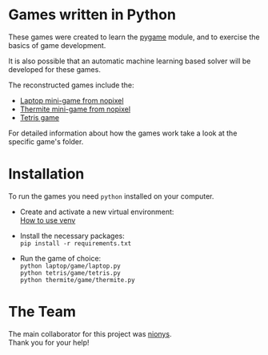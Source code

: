 # Games written in Python

These games were created to learn the [pygame](https://www.pygame.org/) module, and to exercise the basics of game development.

It is also possible that an automatic machine learning based solver will be developed for these games.

The reconstructed games include the:
- [Laptop mini-game from nopixel](https://nopixel.fandom.com/wiki/Heist_Hacks)
- [Thermite mini-game from nopixel](https://nopixel.fandom.com/wiki/Heist_Hacks)
- [Tetris game](https://tetris.com/play-tetris)


For detailed information about how the games work take a look at the specific game's folder.

# Installation

To run the games you need `python` installed on your computer.

- Create and activate a new virtual environment:  
    [How to use venv](https://docs.python.org/3/library/venv.html)

- Install the necessary packages:  
    `pip install -r requirements.txt`

- Run the game of choice:  
    `python laptop/game/laptop.py`  
    `python tetris/game/tetris.py`  
    `python thermite/game/thermite.py`

# The Team

The main collaborator for this project was [nionys](https://github.com/nionys).  
Thank you for your help!
